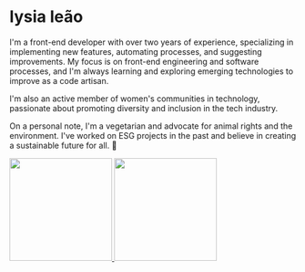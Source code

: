 # lysia leão

I'm a front-end developer with over two years of experience, specializing in implementing new features, automating processes, and suggesting improvements. My focus is on front-end engineering and software processes, and I'm always learning and exploring emerging technologies to improve as a code artisan.

I'm also an active member of women's communities in technology, passionate about promoting diversity and inclusion in the tech industry.

On a personal note, I'm a vegetarian and advocate for animal rights and the environment. I've worked on ESG projects in the past and believe in creating a sustainable future for all. 💚

<div>
  <a href="https://github.com/lysialeao">
  <img height="180em" src="https://github-readme-stats.vercel.app/api/top-langs/?username=lysialeao&layout=compact&langs_count=7&theme=dracula"/>
  <img height="180em" src="https://github-readme-stats.vercel.app/api?username=lysialeao&show_icons=true&theme=dracula&include_all_commits=true&count_private=true"/>
</div>